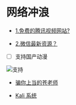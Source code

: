 网络冲浪
=======

- [1.免费的腾讯视频网站?](http://v.nobady.cn/index.php)

- [2.微信最新资源？](http://mp.weixin.qq.com/s/2sJe5moqkRCnkk1S-N_KMg)

- [ ] 支持国产动漫

 ![支持](http://img5.duitang.com/uploads/item/201607/31/20160731085759_aCKQZ.jpeg)
 
 - [骗你上当的苍老师](http://m.2828dy.com/aaa/19.html)

 - [Kali 系统]()
